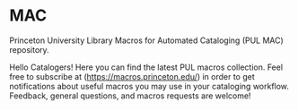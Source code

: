 # MAC
Princeton University Library Macros for Automated Cataloging (PUL MAC) repository.

Hello Catalogers! Here you can find the latest PUL macros collection.
Feel free to subscribe at (https://macros.princeton.edu/) in order to get notifications about useful macros you may use in your cataloging workflow.
Feedback, general questions, and macros requests are welcome!
